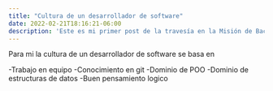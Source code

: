 ```yaml
---
title: "Cultura de un desarrollador de software"
date: 2022-02-21T18:16:21-06:00
description: 'Este es mi primer post de la travesía en la Misión de Backend con Node JS de Launch X.'
---
```

Para mi la cultura de un desarrollador de software se basa en 

-Trabajo en equipo 
-Conocimiento en git
-Dominio de POO
-Dominio de estructuras de datos
-Buen pensamiento logico





